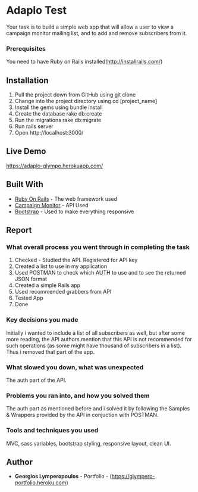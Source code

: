 # Adaplo Test

Your task is to build a simple web app that will allow a user to view a campaign monitor mailing list, and to add and remove subscribers from it.

### Prerequisites

You need to have Ruby on Rails installed(http://installrails.com/)

## Installation

1. Pull the project down from GitHub using git clone
2. Change into the project directory using cd [project_name]
3. Install the gems using bundle install
4. Create the database rake db:create
5. Run the migrations rake db:migrate
6. Run rails server
7. Open http://localhost:3000/

## Live Demo

https://adaplo-glympe.herokuapp.com/

## Built With

* [Ruby On Rails](http://rubyonrails.org/) - The web framework used
* [Campaign Monitor](https://www.campaignmonitor.com/api/) - API Used
* [Bootstrap](http://getbootstrap.com/) - Used to make everything responsive



## Report

### What overall process you went through in completing the task

1. Checked - Studied the API. Registered for API key
2. Created a list to use in my application
3. Used POSTMAN to check which AUTH to use and to see the returned JSON format
4. Created a simple Rails app
5. Used recommended grabbers from API
6. Tested App
7. Done

### Key decisions you made

Initially i wanted to include a list of all subscribers as well, but after some more reading, the API authors mention that this API is not recommended for such operations (as some might have thousand of subscribers in a list). Thus i removed that part of the app.

### What slowed you down, what was unexpected

The auth part of the API.

### Problems you ran into, and how you solved them

The auth part as mentioned before and i solved it by following the Samples & Wrappers provided by the API in conjuction with POSTMAN.

### Tools and techniques you used

MVC, sass variables, bootstrap styling, responsive layout, clean UI.

## Author
* **Georgios Lymperopoulos** - Portfolio - (https://glympero-portfolio.heroku.com)